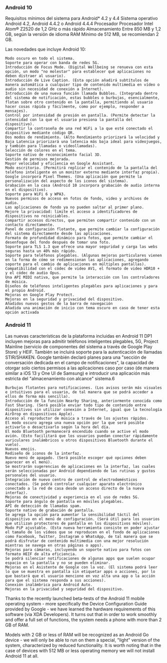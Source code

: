 ### Android 10

Requisitos mínimos del sistema para Android* 4.2 y 4.4 Sistema operativo Android 4.2, Android 4.4.2 o Android 4.4.4 Procesador Procesador Intel Atom® Z2520 de 1,2 GHz o más rápido Almacenamiento Entre 850 MB y 1,2 GB, según la versión de idioma RAM Mínimo de 512 MB, se recomiendan 2 GB.

Las novedades que incluye Android 10:

    Modo oscuro en todo el sistema.
    Soporte para operar con banda de redes 5G.
    Introducción de Focus Mode. (Digital Wellbeing se renueva con esta opción, un modo "no molestar" para establecer qué aplicaciones no deben distraer al usuario).
    Introducción de Live Caption. (Esta opción añadirá subtítulos de manera automática a cualquier tipo de contenido multimedia en vídeo o audio sin necesidad de conexión a Internet).
    Introducción de una nueva función llamada Bubbles. (Integrada dentro del sistema de notificación, estas bubbles o burbujas, esencialmente, flotan sobre otro contenido en la pantalla, permitiendo al usuario hacer cosas rápida y fácilmente, como por ejemplo, responder a mensajes).
    Control por intensidad de presión en pantalla. (Permite detectar la intensidad con la que el usuario presiona la pantalla del dispositivo).
    Compartir la contraseña de una red WiFi a la que esté conectado el dispositivo mediante código QR.
    Dos modos de rendimiento. (Alto Rendimiento priorizará la velocidad y Baja Latencia priorizará una latencia más baja ideal para videojuegos, y también para llamadas o videollamadas).
    Selección de colores en el tema.
    Soporte nativo de reconocimiento facial 3D.
    Gestión de permisos mejorada.
    Mayor velocidad y eficiencia en Google Assistant.
    Modo escritorio. (Permitirá replicar el contenido de la pantalla del teléfono inteligente en un monitor externo mediante interfaz propia).
    Google incorpora Pixel Themes. (Una aplicación que permite la personalización del aspecto de los iconos del sistema).
    Grabación en la casa (Android 10 incorpora grabación de audio interna en el dispositivo).
    Soporte para WiFi 6 y WPA3.
    Nuevos permisos de acceso en fotos de fondo, video y archivos de audio.
    Las aplicaciones de fondo ya no pueden saltar al primer plano.
    Mejore la privacidad: limite el acceso a identificadores de dispositivos no reiniciables.
    Compartir accesos directos, que permiten compartir contenido con un contacto directamente.
    Panel de configuración flotante, que permite cambiar la configuración del sistema directamente desde las aplicaciones.
    Formato de profundidad dinámico para fotos, que permite cambiar el desenfoque del fondo después de tomar una foto.
    Soporte para TLS 1.3 que ofrece una mayor seguridad y carga las webs seguras hasta un 40% más rápido.
    Soporte para teléfonos plegables. (Algunas mejoras particulares vienen en la forma de cómo se redimensionan las aplicaciones, agregando soporte para el cambio de aplicaciones en múltiples pantallas).
    Compatibilidad con el códec de video AV1, el formato de video HDR10 + y el códec de audio Opus.
    Una API MIDI nativa, que permite la interacción con los controladores de música.
    Diseños de teléfonos inteligentes plegables para aplicaciones y para el propio Android.
    Mejoras en Google Play Protect.
    Mejoras en la seguridad y privacidad del dispositivo.
    Añadidos nuevos gestos de la barra de navegación
    Añadida una animación de inicio con tema oscuro en caso de tener esta opción activada

### Android 11

Las nuevas características de la plataforma incluidas en Android 11 DP1 incluyen mejoras para admitir teléfonos inteligentes plegables, 5G, Project Mainline (servicio de componentes del sistema a través de Google Play Store) y HEIF. También se incluirá soporte para la autenticación de llamadas STIR/SHAKEN. Google también declaró planes para una "sección de conversación dedicada en el campo de notificaciones", la capacidad de otorgar solo ciertos permisos a las aplicaciones caso por caso (de manera similar a iOS 13 y One UI de Samsung) e introducir una aplicación más estricta del "almacenamiento con alcance" sistema.6​

    Burbujas flotantes para notificaciones. (Los avisos serán más visuales e intuitivos para el usuario, de tal manera que se podrá acceder a ellos de forma más sencilla).
    Introducción de la función Nearby Sharing, anteriormente conocida como Fast Sharing. (Será posible enviar todo tipo de contenido entre dispositivos sin utilizar conexión a Internet, igual que la tecnología AirDrop en dispositivos Apple).
    Acceso al reproductor de música a través de los ajustes rápidos.
    El modo oscuro agrega una nueva opción por la que será posible activarlo o desactivarlo según la hora del día.
    El modo Bluetooth permanecerá encendido cuando se active el modo avión. (Esto facilitará que los usuarios puedan conectar rápidamente auriculares inalámbricos u otros dispositivos Bluetooth durante el vuelo).
    Nuevos emojis.
    Rediseño de iconos de la interfaz.
    Nuevo menú de apagado. (Será posible escoger qué opciones deben aparecer en el menú).
    Se mostrarán sugerencias de aplicaciones en la interfaz, las cuales serán seleccionadas por Android dependiendo de las rutinas y gustos personales del usuario.
    Integración de nuevo centro de control de electrodomésticos conectados. (Se podrá controlar cualquier aparato electrónico conectado a la red de casa desde un acceso directo de la nueva interfaz).
    Mejoras de conectividad y experiencia en el uso de redes 5G.
    Soporte para ángulo de pantalla en móviles plegables.
    API de detección de llamadas spam.
    Soporte nativo de grabación de pantalla.
    Se agrega la opción para aumentar la sensibilidad táctil del dispositivo en el menú de configuración. (Será útil para los usuarios que utilizan protectores de pantalla en los dispositivos móviles).
    Modo PiP ajustable. (Esta nueva herramienta consiste en poder ajustar el tamaño de los vídeos que se reproducen en el fondo de aplicaciones como Facebook, Twitter, Instagram o WhatsApp, de tal manera que se podrá disfrutar de contenido multimedia con una mejor resolución mientras se navega en otras páginas o apps).
    Mejoras para cámaras, incluyendo un soporte nativo para fotos con formato HEIF de alta eficiencia.
    Se podrá silenciar notificaciones de algunas apps que suelen ocupar espacio en la pantalla y no se pueden eliminar.
    Mejoras en el Asistente de Google con la voz. (El sistema podrá leer lo que se muestra en pantalla sin etiquetar apps o acciones, por lo que bastará que el usuario mencione en voz alta una app o la acción para que el sistema responda a sus acciones).
    Conexión inalámbrica para Android Auto.
    Mejoras en la privacidad y seguridad del dispositivo.

Thanks to the recently launched beta-tests of the Android 11 mobile operating system - more specifically the Device Configuration Guide provided by Google - we have learned the hardware requirements of this software (via XDA Developers). It turns out that in order to work smoothly and offer a full set of functions, the system needs a phone with more than 2 GB of RAM.

Models with 2 GB or less of RAM will be recognized as an Android Go device - we will only be able to run on them a special, "light" version of the system, characterized by reduced functionality. It is worth noting that in the case of devices with 512 MB or less operating memory we will not install Android 11 at all.
